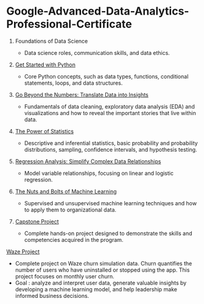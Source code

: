 # Google-Advanced-Data-Analytics-Professional-Certificate

1. Foundations of Data Science
    - Data science roles, communication skills, and data ethics.

2. [Get Started with Python](https://github.com/AudreyLamy-Proulx/Google-Advanced-Data-Analytics-Professional-Certificate/tree/main/2-Get%20Started%20with%20Python)
    - Core Python concepts, such as data types, functions, conditional statements, loops, and data structures.

3. [Go Beyond the Numbers: Translate Data into Insights](https://github.com/AudreyLamy-Proulx/Google-Advanced-Data-Analytics-Professional-Certificate/tree/main/3-Go%20Beyond%20the%20Numbers-%20Translate%20Data%20into%20Insights)
    * Fundamentals of data cleaning, exploratory data analysis (EDA) and visualizations and how to reveal the important stories that live within data.

4. [The Power of Statistics](https://github.com/AudreyLamy-Proulx/Google-Advanced-Data-Analytics-Professional-Certificate/tree/main/4-The%20Power%20of%20Statistics)
    - Descriptive and inferential statistics, basic probability and probability distributions, sampling, confidence intervals, and hypothesis testing.

5. [Regression Analysis: Simplify Complex Data Relationships](https://github.com/AudreyLamy-Proulx/Google-Advanced-Data-Analytics-Professional-Certificate/tree/main/5-Regression%20Analysis-%20Simplify%20Complex%20Data%20Relationships)
    - Model variable relationships, focusing on linear and logistic regression.

6. [The Nuts and Bolts of Machine Learning](https://github.com/AudreyLamy-Proulx/Google-Advanced-Data-Analytics-Professional-Certificate/tree/main/6-The%20Nuts%20and%20Bolts%20of%20Machine%20Learning)
    - Supervised and unsupervised machine learning techniques and how to apply them to organizational data. 

7. [Capstone Project](https://github.com/AudreyLamy-Proulx/Google-Advanced-Data-Analytics-Professional-Certificate/tree/main/7-Google%20Advanced%20Data%20Analytics%20Capstone)
    - Complete hands-on project designed to demonstrate the skills and competencies acquired in the program. 



[Waze Project](https://github.com/AudreyLamy-Proulx/Google-Advanced-Data-Analytics-Professional-Certificate/tree/main/Waze_project)  
- Complete project on Waze churn simulation data. Churn quantifies the number of users who have uninstalled or stopped using the app. This project focuses on monthly user churn. 
- Goal : analyze and interpret user data, generate valuable insights by developing a machine learning model, and help leadership make informed business decisions.

